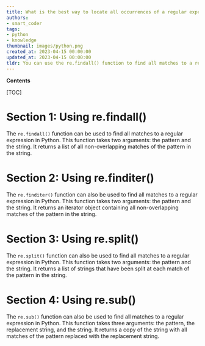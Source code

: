```yaml
---
title: What is the best way to locate all occurrences of a regular expression in python?
authors:
- smart_coder
tags:
- python
- knowledge
thumbnail: images/python.png
created_at: 2023-04-15 00:00:00
updated_at: 2023-04-15 00:00:00
tldr: You can use the re.findall() function to find all matches to a regular expression in Python.
---
```


**Contents**

[TOC]

# Section 1: Using re.findall()
The `re.findall()` function can be used to find all matches to a regular expression in Python. This function takes two arguments: the pattern and the string. It returns a list of all non-overlapping matches of the pattern in the string.

# Section 2: Using re.finditer()
The `re.finditer()` function can also be used to find all matches to a regular expression in Python. This function takes two arguments: the pattern and the string. It returns an iterator object containing all non-overlapping matches of the pattern in the string.

# Section 3: Using re.split()
The `re.split()` function can also be used to find all matches to a regular expression in Python. This function takes two arguments: the pattern and the string. It returns a list of strings that have been split at each match of the pattern in the string.

# Section 4: Using re.sub()
The `re.sub()` function can also be used to find all matches to a regular expression in Python. This function takes three arguments: the pattern, the replacement string, and the string. It returns a copy of the string with all matches of the pattern replaced with the replacement string.

